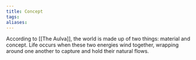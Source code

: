 ```yaml
---
title: Concept
tags: 
aliases:
---
```

According to [[The Aulva]], the world is made up of two things: material and concept. Life occurs when these two energies wind together, wrapping around one another to capture and hold their natural flows.